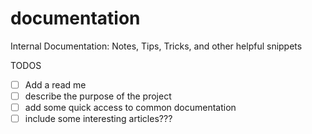 # documentation
Internal Documentation: Notes, Tips, Tricks, and other helpful snippets


TODOS
- [ ] Add a read me
- [ ] describe the purpose of the project
- [ ] add some quick access to common documentation
- [ ] include some interesting articles???
